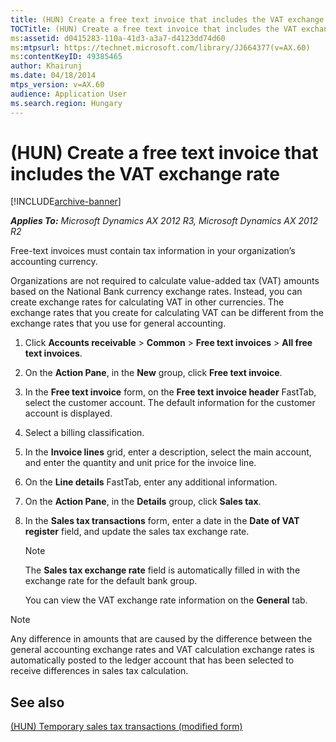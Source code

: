```yaml
---
title: (HUN) Create a free text invoice that includes the VAT exchange rate
TOCTitle: (HUN) Create a free text invoice that includes the VAT exchange rate
ms:assetid: d0415283-110a-41d3-a3a7-d4123dd74d60
ms:mtpsurl: https://technet.microsoft.com/library/JJ664377(v=AX.60)
ms:contentKeyID: 49385465
author: Khairunj
ms.date: 04/18/2014
mtps_version: v=AX.60
audience: Application User
ms.search.region: Hungary
---
```


# (HUN) Create a free text invoice that includes the VAT exchange rate 


[!INCLUDE[archive-banner](includes/archive-banner.md)]


_**Applies To:** Microsoft Dynamics AX 2012 R3, Microsoft Dynamics AX 2012 R2_

Free-text invoices must contain tax information in your organization’s accounting currency.

Organizations are not required to calculate value-added tax (VAT) amounts based on the National Bank currency exchange rates. Instead, you can create exchange rates for calculating VAT in other currencies. The exchange rates that you create for calculating VAT can be different from the exchange rates that you use for general accounting.

1.  Click **Accounts receivable** \> **Common** \> **Free text invoices** \> **All free text invoices**.

2.  On the **Action Pane**, in the **New** group, click **Free text invoice**.

3.  In the **Free text invoice** form, on the **Free text invoice header** FastTab, select the customer account. The default information for the customer account is displayed.

4.  Select a billing classification.

5.  In the **Invoice lines** grid, enter a description, select the main account, and enter the quantity and unit price for the invoice line.

6.  On the **Line details** FastTab, enter any additional information.

7.  On the **Action Pane**, in the **Details** group, click **Sales tax**.

8.  In the **Sales tax transactions** form, enter a date in the **Date of VAT register** field, and update the sales tax exchange rate.
    

    > [!NOTE]
    > <P>The <STRONG>Sales tax exchange rate</STRONG> field is automatically filled in with the exchange rate for the default bank group.</P>

    
    You can view the VAT exchange rate information on the **General** tab.


> [!NOTE]
> <P>Any difference in amounts that are caused by the difference between the general accounting exchange rates and VAT calculation exchange rates is automatically posted to the ledger account that has been selected to receive differences in sales tax calculation.</P>



## See also

[(HUN) Temporary sales tax transactions (modified form)](https://technet.microsoft.com/library/jj664221\(v=ax.60\))

  


